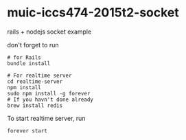 # muic-iccs474-2015t2-socket
rails + nodejs socket example

don't forget to run

```
# for Rails
bundle install

# For realtime server
cd realtime-server
npm install
sudo npm install -g forever
# If you havn't done already
brew install redis
```

To start realtime server, run

```
forever start
```
